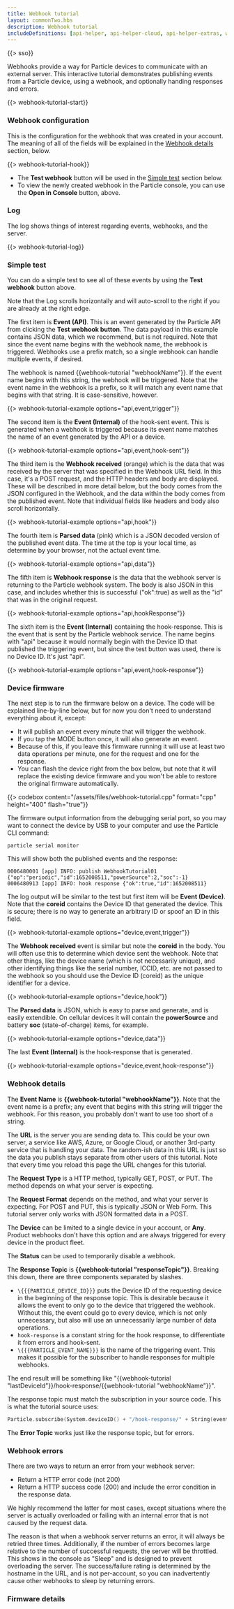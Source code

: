 ```yaml
---
title: Webhook tutorial
layout: commonTwo.hbs
description: Webhook tutorial
includeDefinitions: [api-helper, api-helper-cloud, api-helper-extras, webhook-tutorial,api-helper-projects,zip]
---
```


{{> sso}}

Webhooks provide a way for Particle devices to communicate with an external server. This interactive tutorial demonstrates publishing events from a Particle device, using a webhook, and optionally handing responses and errors.


{{> webhook-tutorial-start}}

<!-- Content below only displays after Start button is clicked -->
</p><div class="webhookTutorialStarted">

### Webhook configuration

This is the configuration for the webhook that was created in your account. The meaning of all of the fields will be explained in the [Webhook details](#webhook-details) section, below.

{{> webhook-tutorial-hook}}

- The **Test webhook** button will be used in the [Simple test](/#simple-test) section below.
- To view the newly created webhook in the Particle console, you can use the **Open in Console** button, above.

### Log

The log shows things of interest regarding events, webhooks, and the server. 

{{> webhook-tutorial-log}}

### Simple test

You can do a simple test to see all of these events by using the **Test webhook** button above.

Note that the Log scrolls horizontally and will auto-scroll to the right if you are already at the right edge.

The first item is **Event (API)**. This is an event generated by the Particle API from clicking the **Test webhook button**. The data payload in this example contains JSON data, which we recommend, but is not required. Note that since the event name begins with the webhook name, the webhook is triggered. Webhooks use a prefix match, so a single webhook can handle multiple events, if desired.

The webhook is named {{webhook-tutorial "webhookName"}}. If the event name begins with this string, the webhook will be triggered. Note that the event name in the webhook is a prefix, so it will match any event name that begins with that string. It is case-sensitive, however.

{{> webhook-tutorial-example options="api,event,trigger"}}

The second item is the **Event (Internal)** of the hook-sent event. This is generated when a webhook is triggered because its event name matches the name of an event generated by the API or a device.

{{> webhook-tutorial-example options="api,event,hook-sent"}}

The third item is the **Webhook received** (orange) which is the data that was received by the server that was specified in the Webhook URL field. In this case, it's a POST request, and the HTTP headers and body are displayed. These will be described in more detail below, but the body comes from the JSON configured in the Webhook, and the data within the body comes from the published event. Note that individual fields like headers and body also scroll horizontally.

{{> webhook-tutorial-example options="api,hook"}}

The fourth item is **Parsed data** (pink) which is a JSON decoded version of the published event data. The time at the top is your local time, as determine by your browser, not the actual event time.

{{> webhook-tutorial-example options="api,data"}}

The fifth item is **Webhook response** is the data that the webhook server is returning to the Particle webhook system. The body is also JSON in this case, and includes whether this is successful ("ok":true) as well as the "id" that was in the original request. 

{{> webhook-tutorial-example options="api,hookResponse"}}

The sixth item is the **Event (Internal)** containing the hook-response. This is the event that is sent by the Particle webhook service. The name begins with "api" because it would normally begin with the Device ID that published the triggering event, but since the test button was used, there is no Device ID. It's just "api".

{{> webhook-tutorial-example options="api,event,hook-response"}}

### Device firmware

The next step is to run the firmware below on a device. The code will be explained line-by-line below, but for now you don't need to understand everything about it, except:

- It will publish an event every minute that will trigger the webhook.
- If you tap the MODE button once, it will also generate an event.
- Because of this, if you leave this firmware running it will use at least two data operations per minute, one for the request and one for the response.
- You can flash the device right from the box below, but note that it will replace the existing device firmware and you won't be able to restore the original firmware automatically.

{{> codebox content="/assets/files/webhook-tutorial.cpp" format="cpp" height="400" flash="true"}}

The firmware output information from the debugging serial port, so you may want to connect the device by USB to your computer and use the Particle CLI command:

```
particle serial monitor
```

This will show both the published events and the response:

```
0006480001 [app] INFO: publish WebhookTutorial01 {"op":"periodic","id":1652008511,"powerSource":2,"soc":-1}
0006480913 [app] INFO: hook response {"ok":true,"id":1652008511}
```

The log output will be similar to the test but first item will be **Event (Device)**. Note that the **coreid** contains the Device ID that generated the device. This is secure; there is no way to generate an arbitrary ID or spoof an ID in this field. 

{{> webhook-tutorial-example options="device,event,trigger"}}

The **Webhook received** event is similar but note the **coreid** in the body. You will often use this to determine which device sent the webhook. Note that other things, like the device name (which is not necessarily unique), and other identifying things like the serial number, ICCID, etc. are not passed to the webhook so you should use the Device ID (coreid) as the unique identifier for a device.

{{> webhook-tutorial-example options="device,hook"}}

The **Parsed data** is JSON, which is easy to parse and generate, and is easily extendible. On cellular devices it will contain the **powerSource** and battery **soc** (state-of-charge) items, for example.

{{> webhook-tutorial-example options="device,data"}}

The last **Event (Internal)** is the hook-response that is generated.

{{> webhook-tutorial-example options="device,event,hook-response"}}


### Webhook details

The **Event Name** is **{{webhook-tutorial "webhookName"}}**. Note that the event name is a prefix; any event that begins with this string will trigger the webhook. For this reason, you probably don't want to use too short of a string.

The **URL** is the server you are sending data to. This could be your own server, a service like AWS, Azure, or Google Cloud, or another 3rd-party service that is handling your data. The random-ish data in this URL is just so the data you publish stays separate from other users of this tutorial. Note that every time you reload this page the URL changes for this tutorial.

The **Request Type** is a HTTP method, typically GET, POST, or PUT. The method depends on what your server is expecting.

The **Request Format** depends on the method, and what your server is expecting. For POST and PUT, this is typically JSON or Web Form. This tutorial server only works with JSON formatted data in a POST.

The **Device** can be limited to a single device in your account, or **Any**. Product webhooks don't have this option and are always triggered for every device in the product fleet.

The **Status** can be used to temporarily disable a webhook.

The **Response Topic** is **{{webhook-tutorial "responseTopic"}}**. Breaking this down, there are three components separated by slashes.

- `\{{{PARTICLE_DEVICE_ID}}}` puts the Device ID of the requesting device in the beginning of the response topic. This is desirable because it allows the event to only go to the device that triggered the webhook. Without this, the event could go to every device, which is not only unnecessary, but also will use an unnecessarily large number of data operations.
- `hook-response` is a constant string for the hook response, to differentiate it from errors and hook-sent.
- `\{{{PARTICLE_EVENT_NAME}}}` is the name of the triggering event. This makes it possible for the subscriber to handle responses for multiple webhooks.

The end result will be something like "{{webhook-tutorial "lastDeviceId"}}/hook-response/{{webhook-tutorial "webhookName"}}".

The response topic must match the subscription in your source code. This is what the tutorial source uses:

```cpp
Particle.subscribe(System.deviceID() + "/hook-response/" + String(eventName), hookResponseHandler);
```

The **Error Topic** works just like the response topic, but for errors.

### Webhook errors

There are two ways to return an error from your webhook server:

- Return a HTTP error code (not 200)
- Return a HTTP success code (200) and include the error condition in the response data.

We highly recommend the latter for most cases, except situations where the server is actually overloaded or failing with an internal error that is not caused by the request data. 

The reason is that when a webhook server returns an error, it will always be retried three times. Additionally, if the number of errors becomes large relative to the number of successful requests, the server will be throttled. This shows in the console as "Sleep" and is designed to prevent overloading the server. The success/failure rating is determined by the hostname in the URL, and is not per-account, so you can inadvertently cause other webhooks to sleep by returning errors.




### Firmware details


</div><p> <!-- webhookTutorialStarted -->
